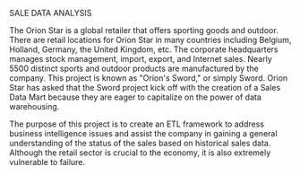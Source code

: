 SALE DATA ANALYSIS

The Orion Star is a global retailer that offers sporting goods and outdoor. 
There are retail locations for Orion Star in many countries including Belgium, Holland, Germany, the United Kingdom, etc. 
The corporate headquarters manages stock management, import, export, and Internet sales. 
Nearly 5500 distinct sports and outdoor products are manufactured by the company. This project is known as "Orion's Sword," or simply Sword. 
Orion Star has asked that the Sword project kick off with the creation of a Sales Data Mart because they are eager to capitalize on the power of data warehousing. 

 The purpose of this project is to create an ETL framework to address business intelligence issues and assist the company in gaining a general understanding of the status of the sales based on historical sales data. 
 Although the retail sector is crucial to the economy, it is also extremely vulnerable to failure.  

